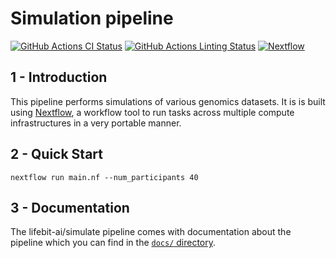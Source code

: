 # Simulation pipeline

[![GitHub Actions CI Status](https://github.com/lifebit-ai/simulate/workflows/nf-core%20CI/badge.svg)](https://github.com/lifebit-ai/simulate/actions)
[![GitHub Actions Linting Status](https://github.com/lifebit-ai/simulate/workflows/nf-core%20linting/badge.svg)](https://github.com/lifebit-ai/simulate/actions)
[![Nextflow](https://img.shields.io/badge/nextflow-%E2%89%A519.10.0-brightgreen.svg)](https://www.nextflow.io/)

## 1 - Introduction

This pipeline performs simulations of various genomics datasets. It is is built using [Nextflow](https://www.nextflow.io), a workflow tool to run tasks across multiple compute infrastructures in a very portable manner.

## 2 - Quick Start

```
nextflow run main.nf --num_participants 40
```

## 3 - Documentation

The lifebit-ai/simulate pipeline comes with documentation about the pipeline which you can find in the [`docs/` directory](docs).



